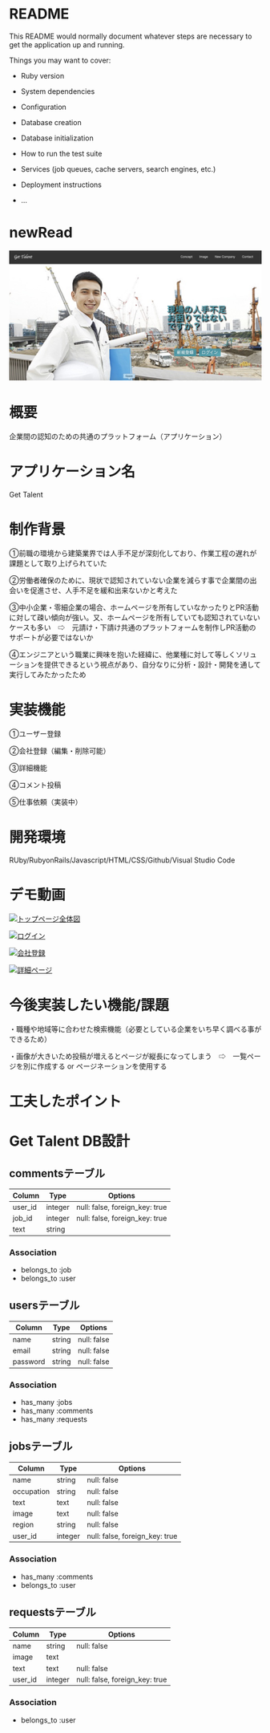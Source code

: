 # README

This README would normally document whatever steps are necessary to get the
application up and running.

Things you may want to cover:

* Ruby version

* System dependencies

* Configuration

* Database creation

* Database initialization

* How to run the test suite

* Services (job queues, cache servers, search engines, etc.)

* Deployment instructions

* ...

# newRead

![サンプル画像](./da1c4b40730ef43e23ffda9b263d8f2c.jpg)

# 概要  

企業間の認知のための共通のプラットフォーム（アプリケーション）</br>  

# アプリケーション名  

Get Talent</br>

# 制作背景

①前職の環境から建築業界では人手不足が深刻化しており、作業工程の遅れが課題として取り上げられていた</br>

②労働者確保のために、現状で認知されていない企業を減らす事で企業間の出会いを促進させ、人手不足を緩和出来ないかと考えた</br>

③中小企業・零細企業の場合、ホームページを所有していなかったりとPR活動に対して疎い傾向が強い。又、ホームページを所有していても認知されていないケースも多い　⇨　元請け・下請け共通のプラットフォームを制作しPR活動のサポートが必要ではないか</br>

④エンジニアという職業に興味を抱いた経緯に、他業種に対して等しくソリューションを提供できるという視点があり、自分なりに分析・設計・開発を通して実行してみたかったため</br>

# 実装機能 

①ユーザー登録</br>

②会社登録（編集・削除可能）</br>

③詳細機能</br>

④コメント投稿</br>

⑤仕事依頼（実装中）</br>

# 開発環境

RUby/RubyonRails/Javascript/HTML/CSS/Github/Visual Studio Code

# デモ動画

[![トップページ全体図](https://i.gyazo.com/8f42788e58a652da821a79293b68564a.gif)](https://gyazo.com/8f42788e58a652da821a79293b68564a)

[![ログイン](https://i.gyazo.com/35528c66fe5e92bd3bb2f662acbe1e90.gif)](https://gyazo.com/35528c66fe5e92bd3bb2f662acbe1e90)

[![会社登録](https://i.gyazo.com/f3665179741df78ddae27345ed0cb1e7.gif)](https://gyazo.com/f3665179741df78ddae27345ed0cb1e7)

[![詳細ページ](https://i.gyazo.com/084ff2628db3d3343eeaa33c03414ebe.gif)](https://gyazo.com/084ff2628db3d3343eeaa33c03414ebe)

# 今後実装したい機能/課題

・職種や地域等に合わせた検索機能（必要としている企業をいち早く調べる事ができるため）

・画像が大きいため投稿が増えるとページが縦長になってしまう　⇨　一覧ページを別に作成する or ページネーションを使用する

# 工夫したポイント

# Get Talent DB設計

## commentsテーブル

|Column|Type|Options|
|------|----|-------|
|user_id|integer|null: false, foreign_key: true|
|job_id|integer|null: false, foreign_key: true|
|text|string|

### Association
- belongs_to :job
- belongs_to :user

## usersテーブル
|Column|Type|Options|
|------|----|-------|
|name|string|null: false|
|email|string|null: false|
|password|string|null: false|

### Association
- has_many :jobs
- has_many :comments
- has_many :requests

## jobsテーブル

|Column|Type|Options|
|------|----|-------|
|name|string|null: false|
|occupation|string|null: false|
|text|text|null: false|
|image|text|null: false|
|region|string|null: false|
|user_id|integer|null: false, foreign_key: true|

### Association
- has_many :comments
- belongs_to :user

## requestsテーブル

|Column|Type|Options|
|------|----|-------|
|name|string|null: false|
|image|text|
|text|text|null: false|
|user_id|integer|null: false, foreign_key: true|

### Association
- belongs_to :user

